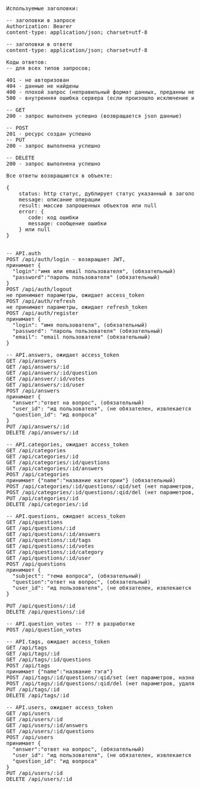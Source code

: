 <pre>
Используемые заголовки:

-- заголовки в запросе
Authorization: Bearer <JWT>
content-type: application/json; charset=utf-8

-- заголовки в ответе
content-type: application/json; charset=utf-8

Коды ответов:
-- для всех типов запросов;

401 - не авторизован
404 - данные не найдены
400 - плохой запрос (неправильный формат данных, преданны не все данные и т.п.)
500 - внутренняя ошибка сервера (если произошло исключение или ошибка

-- GET
200 - запрос выполнен успешно (возвращается json данные)

-- POST
201 - ресурс создан успешно
-- PUT
200 - запрос выполнена успешно

-- DELETE
200 - запрос выполнена успешно

Все ответы возвращаются в объекте: 

{
    status: http статус, дублирует статус указанный в заголовке ответа.
    message: описание операции
    result: массив запрошенных объектов или null
    error: {
       code: код ошибки
       message: сообщение ошибки
    } или null
}


-- API.auth
POST /api/auth/login - возвращает JWT, 
принимает {
  "login":"имя или email пользователя", (обязательный) 
  "password":"пароль пользователя" (обязательный)
}
POST /api/auth/logout
не принимает параметры, ожидает access_token
POST /api/auth/refresh
не принимает параметры, ожидает refresh_token
POST /api/auth/register
принимает {
  "login": "имя пользователя", (обязательный) 
  "password": "пароль пользователя" (обязательный)
  "email": "email пользователя" (обязательный)
}

-- API.answers, ожидает access_token 
GET /api/answers
GET /api/answers/:id
GET /api/answers/:id/question
GET /api/ansver/:id/votes
GET /api/answers/:id/user
POST /api/answers
принимает { 
  "answer":"ответ на вопрос", (обязательный) 
  "user_id": "ид пользователя", (не обязателен, извлекается из JWT если не указан)
  "question_id": "ид вопроса"
}
PUT /api/answers/:id
DELETE /api/answers/:id

-- API.categories, ожидает access_token
GET /api/categories
GET /api/categories/:id
GET /api/categories/:id/questions
GET /api/categories/:id/answers
POST /api/categories
принимает {"name":"название категории"} (обязательный)
POST /api/categories/:id/questions/:qid/set (нет параметров, назначает категорию для вопроса)
POST /api/categories/:id/questions/:qid/del (нет параметров, удаляет назначенную категорию)
PUT /api/categories/:id
DELETE /api/categories/:id

-- API.questions, ожидает access_token
GET /api/questions
GET /api/questions/:id
GET /api/questions/:id/answers
GET /api/questions/:id/tags
GET /api/questions/:id/votes
GET /api/questions/:id/category
GET /api/questions/:id/user
POST /api/questions
принимает {
  "subject": "тема вопроса", (обязательный)
  "question":"ответ на вопрос", (обязательный) 
  "user_id": "ид пользователя", (не обязателен, извлекается из JWT если не указан
}

PUT /api/questions/:id
DELETE /api/questions/:id

-- API.question_votes -- ??? в разработке
POST /api/question_votes

-- API.tags, ожидает access_token
GET /api/tags
GET /api/tags/:id
GET /api/tags/:id/questions
POST /api/tags
принимает {"name":"название тэга"}
POST /api/tags/:id/questions/:qid/set (нет параметров, назначает тэг для вопроса)
POST /api/tags/:id/questions/:qid/del (нет параметров, удаляет назначенный тэг)
PUT /api/tags/:id
DELETE /api/tags/:id

-- API.users, ожидает access_token
GET /api/users
GET /api/users/:id
GET /api/users/:id/answers
GET /api/users/:id/questions
POST /api/users
принимает { 
  "answer":"ответ на вопрос", (обязательный) 
  "user_id": "ид пользователя", (не обязателен, извлекается из JWT если не указан)
  "question_id": "ид вопроса"
}
PUT /api/users/:id
DELETE /api/users/:id
</pre>
